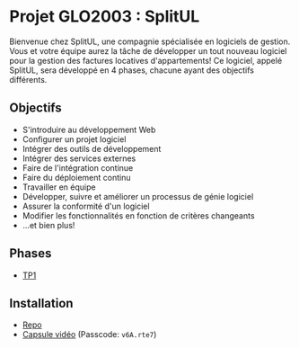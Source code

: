 # Projet GLO2003 : SplitUL

Bienvenue chez SplitUL, une compagnie spécialisée en logiciels de gestion. 
Vous et votre équipe aurez la tâche de développer un tout nouveau logiciel 
pour la gestion des factures locatives d'appartements! Ce logiciel, appelé SplitUL, 
sera développé en 4 phases, chacune ayant des objectifs différents.

## Objectifs

- S'introduire au développement Web
- Configurer un projet logiciel
- Intégrer des outils de développement
- Intégrer des services externes
- Faire de l'intégration continue
- Faire du déploiement continu
- Travailler en équipe
- Développer, suivre et améliorer un processus de génie logiciel
- Assurer la conformité d'un logiciel
- Modifier les fonctionnalités en fonction de critères changeants
- ...et bien plus!

## Phases

- [TP1](https://github.com/glo2003/H25/tree/master/%C3%A9nonc%C3%A9s/TP1)

## Installation

- [Repo](https://github.com/glo2003/H25/tree/master/H25-SplitUL)
- [Capsule vidéo](https://ulaval.zoom.us/rec/share/Ho1CQCqtTJ4Y71qCHvcPMcS6UF7-R1JMz5Satvve2-TrmOnLgIEUQTO88XC3XzUu.yyaUjac4JqxIQnLr) (Passcode: `v6A.rte7`)

